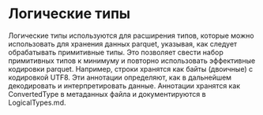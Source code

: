 # Логические типы

Логические типы используются для расширения типов, 
которые можно использовать для хранения данных parquet, 
указывая, как следует обрабатывать примитивные типы. 
Это позволяет свести набор примитивных типов к минимуму 
и повторно использовать эффективные кодировки parquet. 
Например, строки хранятся как байты (двоичные) с кодировкой UTF8. 
Эти аннотации определяют, как в дальнейшем 
декодировать и интерпретировать данные. 
Аннотации хранятся как ConvertedType в метаданных файла 
и документируются в LogicalTypes.md.

